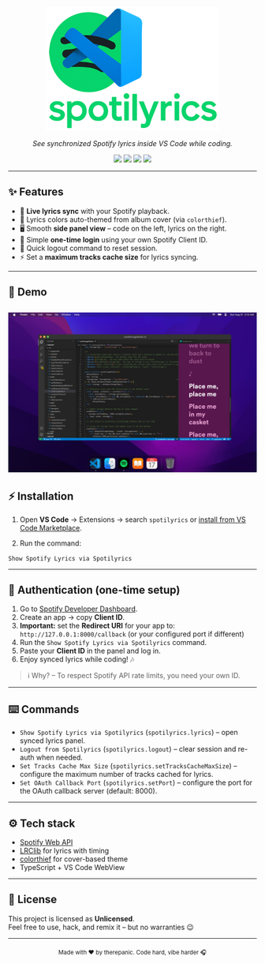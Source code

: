 <div align="center">
  <br/>
  <img src="logo.png" width="350" alt="Spotilyrics logo"/>
  <p><i>See synchronized Spotify lyrics inside VS Code while coding.</i></p>
  <p>
    <a href="https://marketplace.visualstudio.com/items?itemName=therepanic.spotilyrics"><img src="https://img.shields.io/badge/VS%20Code-Extension-blue?style=flat&logo=visualstudiocode" /></a>
    <a href="https://developer.spotify.com/documentation/web-api"><img src="https://img.shields.io/badge/Spotify-API-1DB954?style=flat&logo=spotify" /></a>
    <a href="https://lrclib.net"><img src="https://img.shields.io/badge/Lyrics-LRClib-orange?style=flat" /></a>
    <a href="https://unlicense.org/"><img src="https://img.shields.io/badge/License-Unlicensed-red?style=flat" /></a>
  </p>
</div>

---

## ✨ Features

- 📌 **Live lyrics sync** with your Spotify playback.
- 🎨 Lyrics colors auto-themed from album cover (via `colorthief`).
- 🖥️ Smooth **side panel view** – code on the left, lyrics on the right.
- 🔑 Simple **one-time login** using your own Spotify Client ID.
- 🚪 Quick logout command to reset session.
- ⚡ Set a **maximum tracks cache size** for lyrics syncing.

---

## 📸 Demo

## <img src="demo.png"/>

## ⚡️ Installation

1. Open **VS Code** → Extensions → search `spotilyrics` or [install from VS Code Marketplace](https://marketplace.visualstudio.com/items?itemName=therepanic.spotilyrics).

2. Run the command:

```
Show Spotify Lyrics via Spotilyrics
```

---

## 🔑 Authentication (one-time setup)

1. Go to [Spotify Developer Dashboard](https://developer.spotify.com/dashboard).
2. Create an app → copy **Client ID**.
3. **Important:** set the **Redirect URI** for your app to: `http://127.0.0.1:8000/callback` (or your configured port if different)
4. Run the `Show Spotify Lyrics via Spotilyrics` command.
5. Paste your **Client ID** in the panel and log in.
6. Enjoy synced lyrics while coding! 🎶

> ℹ️ Why? – To respect Spotify API rate limits, you need your own ID.

---

## ⌨️ Commands

- `Show Spotify Lyrics via Spotilyrics` (`spotilyrics.lyrics`) – open synced lyrics panel.
- `Logout from Spotilyrics` (`spotilyrics.logout`) – clear session and re-auth when needed.
- `Set Tracks Cache Max Size` (`spotilyrics.setTracksCacheMaxSize`) – configure the maximum number of tracks cached for lyrics.
- `Set OAuth Callback Port` (`spotilyrics.setPort`) – configure the port for the OAuth callback server (default: 8000).

---

## ⚙️ Tech stack

- [Spotify Web API](https://developer.spotify.com/documentation/web-api/)
- [LRClib](https://lrclib.net/) for lyrics with timing
- [colorthief](https://lokeshdhakar.com/projects/color-thief/) for cover-based theme
- TypeScript + VS Code WebView

---

## 📜 License

This project is licensed as **Unlicensed**.  
Feel free to use, hack, and remix it – but no warranties 😉

---

<div align="center">
<sub>Made with ❤️ by therepanic. Code hard, vibe harder 🎧</sub>
</div>
